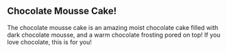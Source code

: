 ## Chocolate Mousse Cake!
The chocolate mousse cake is an amazing moist chocolate cake filled with dark chocolate mousse, and a warm chocolate frosting pored on top! If you love chocolate, this is for you!
